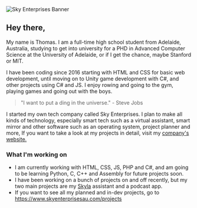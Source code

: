 <img src="https://raw.githubusercontent.com/THHamiltonSmith/Sky-Enterprises/master/Branding/Banners/Twitter-Banner.jpg?token=AEYBD67WLJ7MADYSKO24KOTAQAXNO" alt="Sky Enterprises Banner">

## Hey there,

My name is Thomas. I am a full-time high school student from Adelaide, Australia, studying to get into university for a PHD in Advanced Computer Science at the University of Adelaide, or if I get the chance, maybe Stanford or MIT.

I have been coding since 2016 starting with HTML and CSS for basic web development, until moving on to Unity game development with C#, and other projects using C# and JS. I enjoy rowing and going to the gym, playing games and going out with the boys.

> "I want to put a ding in the universe." - Steve Jobs

I started my own tech company called Sky Enterprises. I plan to make all kinds of technology, especially smart tech such as a virtual assistant, smart mirror and other software such as an operating system, project planner and more, If you want to take a look at my projects in detail, visit my <a href="https://www.skyenterprisesau.com">company's website.</a>

### What I'm working on

- I am currently working with HTML, CSS, JS, PHP and C#, and am going to be learning Python, C, C++ and Assembly for future projects soon.
- I have been working on a bunch of projects on and off recently, but my two main projects are my <a href="https://skyenterprisesau.com/skyla">Skyla</a> assistant and a podcast app.
 - If you want to see all my planned and in-dev projects, go to https://www.skyenterprisesau.com/projects
